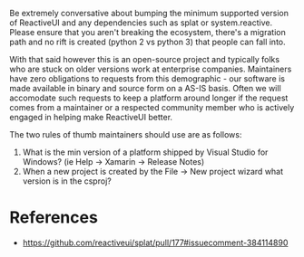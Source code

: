Be extremely conversative about bumping the minimum supported version of ReactiveUI and any dependencies such as splat or system.reactive. Please ensure that you aren't breaking the ecosystem, there's a migration path and no rift is created (python 2 vs python 3) that people can fall into.

With that said however this is an open-source project and typically folks who are stuck on older versions work at enterprise companies. Maintainers have zero obligations to requests from this demographic - our software is made available in binary and source form on a AS-IS basis. Often we will accomodate such requests to keep a platform around longer if the request comes from a maintainer or a respected community member who is actively engaged in helping make ReactiveUI better.

The two rules of thumb maintainers should use are as follows: 

1) What is the min version of a platform shipped by Visual Studio for Windows? (ie Help -> Xamarin -> Release Notes)
2) When a new project is created by the File -> New project wizard what version is in the csproj?

# References
* https://github.com/reactiveui/splat/pull/177#issuecomment-384114890
